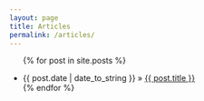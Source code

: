 ```yaml
---
layout: page
title: Articles
permalink: /articles/
---
```


<ul class="posts">

  {% for post in site.posts %}
    <li><span>{{ post.date | date_to_string }}</span> &raquo; <a href="{{ post.url }}" title="{{ post.title }}">{{ post.title }}</a></li>
  {% endfor %}
    
</ul>